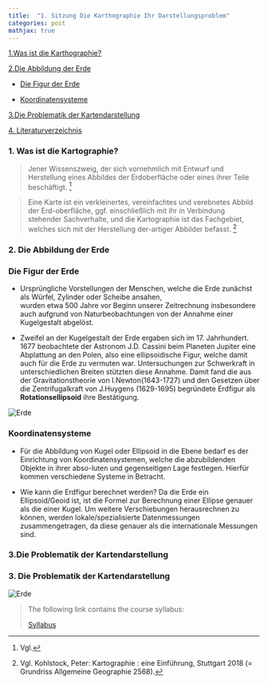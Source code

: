 ```yaml
---
title:  "1. Sitzung Die Karthographie Ihr Darstellungsproblem"
categories: post
mathjax: true
---
```


[1.Was ist die Karthographie?](#1.-was-ist-die-kartograhpie?)

[2.Die Abbildung der Erde](#2.-die-abbildung-der-erde)

   - [Die Figur der Erde](#die-figur-der-erde)
  
   - [Koordinatensysteme](#koordinatensysteme)

[3.Die Problematik der Kartendarstellung](#die-problematik-der-kartendarstellung)

[4. Literaturverzeichnis](#Literaturverzeichnis)

### 1. Was ist die Kartographie?
  

> Jener Wissenszweig, der sich vornehmlich mit Entwurf und Herstellung eines Abbildes der Erdoberfläche oder eines ihrer
Teile beschäftigt. [^1]

>Eine Karte ist ein verkleinertes, vereinfachtes und verebnetes Abbild der Erd-oberfläche, ggf. einschließlich mit ihr in Verbindung stehender Sachverhalte, und die Kartographie ist das Fachgebiet, welches sich mit der Herstellung der-artiger Abbilder befasst. [^2]


[^1]: Vgl. 
[^2]: Vgl. Kohlstock, Peter: Kartographie : eine Einführung, Stuttgart 2018 (= Grundriss Allgemeine Geographie 2568).

### 2. Die Abbildung der Erde 


   ### Die Figur der Erde 

  * Ursprüngliche Vorstellungen der Menschen, welche die Erde zunächst als Würfel, Zylinder oder Scheibe ansahen,       
    wurden etwa 500 Jahre vor Beginn unserer Zeitrechnung insbesondere auch aufgrund von Naturbeobachtungen von der 
    Annahme einer Kugelgestalt abgelöst. 
  
  * Zweifel an der Kugelgestalt der Erde ergaben sich im 17. Jahrhundert. 
    1677 beobachtete der Astronom J.D. Cassini beim Planeten Jupiter eine Abplattung an den Polen, 
    also eine ellipsoidische Figur, welche damit auch für die Erde zu vermuten war. 
    Untersuchungen zur Schwerkraft in unterschiedlichen Breiten stützten diese Annahme. 
    Damit fand die aus der Gravitationstheorie von I.Newton(1643-1727) und den Gesetzen über die Zentrifugalkraft von 
    J.Huygens (1629-1695) begründete Erdfigur als **Rotationsellipsoid** ihre Bestätigung.

  ![Erde](https://github.com/Monsieur-Park/monsieur-park.github.io/blob/master/_Images/Earth.jpg?raw=true)

  ### Koordinatensysteme

  * Für die Abbildung von Kugel oder Ellipsoid in die Ebene bedarf es der Einrichtung von Koordinatensystemen, 
    welche die abzubildenden Objekte in ihrer abso-luten und gegenseitigen Lage festlegen. 
    Hierfür kommen verschiedene Systeme in Betracht.










- Wie kann die Erdfigur berechnet werden? Da die Erde ein Ellipsoid/Geoid ist, ist die Formel zur Berechnung einer Ellipse genauer als die einer Kugel. Um weitere Verschiebungen herausrechnen zu können, werden lokale/spezialisierte Datenmessungen zusammengetragen, da diese genauer als die internationale Messungen sind.

### 3.Die Problematik der Kartendarstellung

### 3. Die Problematik der Kartendarstellung

![Erde](https://github.com/Monsieur-Park/monsieur-park.github.io/blob/master/_Images/Earth.jpg?raw=true)

> The following link contains the course syllabus:
>
>[Syllabus](https://s3-us-west-2.amazonaws.com/udacity-printer/production/syllabus/syllabus-nd013-ent-2.0.0-en-us.pdf)
